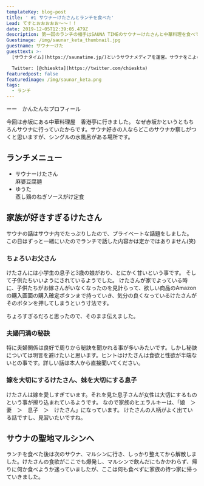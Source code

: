 ```yaml
---
templateKey: blog-post
title: ' #1 サウナーけたさんとランチを食べた'
Lead: てすとおおおおお〜〜！！
date: 2019-12-05T12:39:05.479Z
description: 第一回のランチの相手はSAUNA TIMEのサウナーけたさんと中華料理を食べてきました。
Guestimage: /img/saunar_keta_thumbnail.jpg
guestname: サウナーけた
guesttext: >-
  [サウナタイム](https://saunatime.jp/)というサウナメディアを運営。サウナをこよなく愛し、家もサウナの有無で決めるほど。サウナでは熱波師も行なっており、都内でサウナイベントも数多くこなしている。

  Twitter: [@chieskta](https://twitter.com/chieskta)
featuredpost: false
featuredimage: /img/saunar_keta.png
tags:
  - ランチ
---
```

ーー　かんたんなプロフィール

今回は赤坂にある中華料理屋　香港亭に行きました。
なぜ赤坂かというともちろんサウナに行っていたからです。サウナ好きの人ならどこのサウナか察しがつくと思いますが、シングルの水風呂がある場所です。

## ランチメニュー
* サウナーけたさん  
麻婆豆腐麺
* ゆうた  
蒸し鶏のねぎソースがけ定食

## 家族が好きすぎるけたさん
サウナの話はサウナ内でたっぷりしたので、プライベートな話題をしました。
この日はずっと一緒にいたのでランチで話した内容かは定かではありません(笑)

### ちょろいお父さん
けたさんには小学生の息子と3歳の娘がおり、とにかく甘いという事です。
そして子供たちいいようにされているようでした。
けたさんが家でよっている時に、子供たちがお嫁さんがいなくなったのを見計らって、欲しい商品のAmazonの購入画面の購入確定ボタンまで持っていき、気分の良くなっているけたさんがそのボタンを押してしまうという寸法です。

ちょろすぎるだろと思ったので、そのまま伝えました。

### 夫婦円満の秘訣
特に夫婦関係は良好で周りから秘訣を聞かれる事が多いみたいです。しかし秘訣については明言を避けたいと思います。ヒントはけたさんは食欲と性欲が半端ないとの事です。詳しい話は本人から直接聞いてください。

### 嫁を大切にするけたさん、妹を大切にする息子
けたさんは嫁を愛しすぎています。それを見た息子さんが女性は大切にするものという事が擦り込まれているようです。
なので家族のヒエラルキーは、「娘　＞　妻　＞　息子　＞　けたさん」になっています。
けたさんの人柄がよく出ている話ですし、見習いたいですね。

## サウナの聖地マルシンへ
ランチを食べた後は次のサウナ、マルシンに行き、しっかり整えてから解散しました。けたさんの食欲がここでも爆発し、マルシンで飲んだにもかかわらず、帰りに何か食べようか迷っていましたが、ここは何も食べずに家族の待つ家に帰っていきました。
